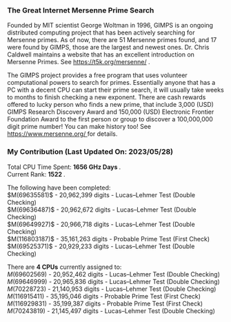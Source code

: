 ### The Great Internet Mersenne Prime Search
Founded by MIT scientist George Woltman in 1996, GIMPS is an ongoing distributed computing project that has been actively searching for Mersenne primes. As of now, there are 51 Mersenne primes found, and 17 were found by GIMPS, those are the largest and newest ones. Dr. Chris Caldwell maintains a website that has an excellent introduction on Mersenne Primes. See <a href="https://t5k.org/mersenne/"> https://t5k.org/mersenne/ </a>.
<p/>
The GIMPS project provides a free program that uses volunteer computational powers to search for primes. Essentially anyone that has a PC with a decent CPU can start their prime search, it will usually take weeks to months to finish checking a new exponent. There are cash rewards offered to lucky person who finds a new prime, that include 3,000 (USD) GIMPS Research Discovery Award and 150,000 (USD) Electronic Frontier Foundation Award to the first person or group to discover a 100,000,000 digit prime number! You can make history too! See <a href="https://www.mersenne.org/"> https://www.mersenne.org/ </a> for details.

### My Contribution (Last Updated On: 2023/05/28)
Total CPU Time Spent: <strong> 1656 GHz Days </strong>.
<br/>
Current Rank: <strong> 1522 </strong>.
<p/>
The following have been completed:
<br/>
$M(69635581)$ - 20,962,399 digits - Lucas–Lehmer Test (Double Checking)
<br/>
$M(69636487)$ - 20,962,672 digits - Lucas–Lehmer Test (Double Checking)
<br/>
$M(69649927)$ - 20,966,718 digits - Lucas–Lehmer Test (Double Checking)
<br/>
$M(116803187)$ - 35,161,263 digits - Probable Prime Test (First Check)
<br/>
$M(69525371)$ - 20,929,233 digits - Lucas–Lehmer Test (Double Checking)
<p/>

There are <strong>4 CPUs</strong> currently assigned to:
<br/>
$M(69602569)$ - 20,952,462 digits - Lucas–Lehmer Test (Double Checking)
<br/>
$M(69646999)$ - 20,965,836 digits - Lucas–Lehmer Test (Double Checking)
<br/>
$M(70228723)$ - 21,140,953 digits - Lucas–Lehmer Test (Double Checking)
<br/>
$M(116915411)$ - 35,195,046 digits - Probable Prime Test (First Check)
<br/>
$M(116929831)$ - 35,199,387 digits - Probable Prime Test (First Check)
<br/>
$M(70243819)$ - 21,145,497 digits - Lucas–Lehmer Test (Double Checking)





<p/>
<html lang="en">
<head>
<meta http-equiv="content-type" content="text/html; charset=utf-8">
<script type="text/javascript" charset="utf-8" src="
https://cdn.mathjax.org/mathjax/latest/MathJax.js?config=TeX-AMS-MML_HTMLorMML,
https://vincenttam.github.io/javascripts/MathJaxLocal.js"></script>
</head>
